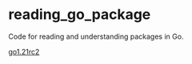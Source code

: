 # reading_go_package

Code for reading and understanding packages in Go.

[go1.21rc2](https://github.com/golang/go/tree/go1.21rc2/src)
